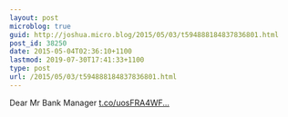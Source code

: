 ```yaml
---
layout: post
microblog: true
guid: http://joshua.micro.blog/2015/05/03/t594888184837836801.html
post_id: 38250
date: 2015-05-04T02:36:10+1100
lastmod: 2019-07-30T17:41:33+1100
type: post
url: /2015/05/03/t594888184837836801.html
---
```

Dear Mr Bank Manager [t.co/uosFRA4WF...](http://t.co/uosFRA4WFi)

